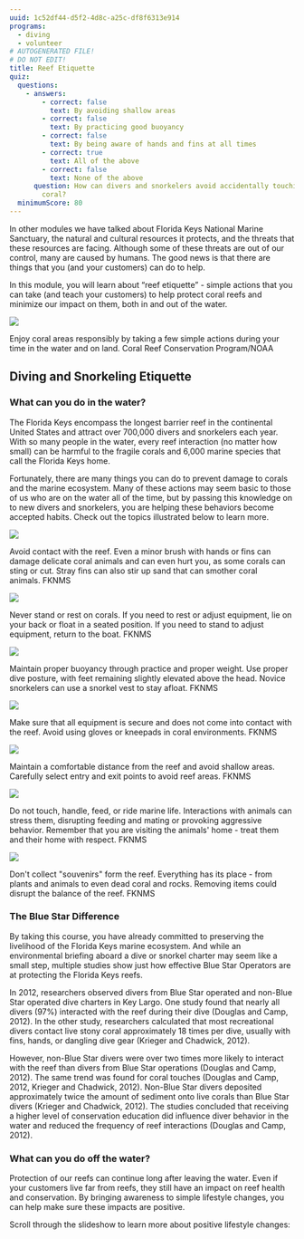```yaml
---
uuid: 1c52df44-d5f2-4d8c-a25c-df8f6313e914
programs:
  - diving
  - volunteer
# AUTOGENERATED FILE!
# DO NOT EDIT!
title: Reef Etiquette
quiz:
  questions:
    - answers:
        - correct: false
          text: By avoiding shallow areas
        - correct: false
          text: By practicing good buoyancy
        - correct: false
          text: By being aware of hands and fins at all times
        - correct: true
          text: All of the above
        - correct: false
          text: None of the above
      question: How can divers and snorkelers avoid accidentally touching or injuring
        coral?
  minimumScore: 80
---
```

In other modules we have talked about Florida Keys National Marine Sanctuary, the natural and cultural resources it protects, and the threats that these resources are facing. Although some of these threats are out of our control, many are caused by humans. The good news is that there are things that you (and your customers) can do to help.

In this module, you will learn about “reef etiquette” - simple actions that you can take (and teach your customers) to help protect coral reefs and minimize our impact on them, both in and out of the water.

<div class="image-caption my-8 rounded-md"><div class="rounded-md overflow-hidden"><img src="https://coralreef.noaa.gov/aboutcrcp/news/featuredstories/feb15/resources/permitreef.jpg" /></div><p class="text-sm text-center">Enjoy coral areas responsibly by taking a few simple actions during your time in the water and on land.&nbsp;<span class="font-semibold">Coral Reef Conservation Program/NOAA</span></p></div>

## Diving and Snorkeling Etiquette

### What can you do in the water?

The Florida Keys encompass the longest barrier reef in the continental United States and attract over 700,000 divers and snorkelers each year. With so many people in the water, every reef interaction (no matter how small) can be harmful to the fragile corals and 6,000 marine species that call the Florida Keys home.

Fortunately, there are many things you can do to prevent damage to corals and the marine ecosystem. Many of these actions may seem basic to those of us who are on the water all of the time, but by passing this knowledge on to new divers and snorkelers, you are helping these behaviors become accepted habits. Check out the topics illustrated below to learn more.

<div class="image-caption my-8 rounded-md"><div class="rounded-md overflow-hidden"><img src="https://nmsfloridakeys.blob.core.windows.net/floridakeys-prod/media/archive/onthewater/1_look.jpg" /></div><p class="text-sm text-center">Avoid contact with the reef. Even a minor brush with hands or fins can damage delicate coral animals and can even hurt you, as some corals can sting or cut. Stray fins can also stir up sand that can smother coral animals.&nbsp;<span class="font-semibold">FKNMS</span></p></div>

<div class="image-caption my-8 rounded-md"><div class="rounded-md overflow-hidden"><img src="https://nmsfloridakeys.blob.core.windows.net/floridakeys-prod/media/archive/onthewater/2_rest.jpg" /></div><p class="text-sm text-center">Never stand or rest on corals. If you need to rest or adjust equipment, lie on your back or float in a seated position. If you need to stand to adjust equipment, return to the boat.&nbsp;<span class="font-semibold">FKNMS</span></p></div>

<div class="image-caption my-8 rounded-md"><div class="rounded-md overflow-hidden"><img src="https://nmsfloridakeys.blob.core.windows.net/floridakeys-prod/media/archive/onthewater/3_buoyancy.jpg" /></div><p class="text-sm text-center">Maintain proper buoyancy through practice and proper weight. Use proper dive posture, with feet remaining slightly elevated above the head. Novice snorkelers can use a snorkel vest to stay afloat.&nbsp;<span class="font-semibold">FKNMS</span></p></div>

<div class="image-caption my-8 rounded-md"><div class="rounded-md overflow-hidden"><img src="https://nmsfloridakeys.blob.core.windows.net/floridakeys-prod/media/archive/onthewater/4_equipment.jpg" /></div><p class="text-sm text-center">Make sure that all equipment is secure and does not come into contact with the reef. Avoid using gloves or kneepads in coral environments.&nbsp;<span class="font-semibold">FKNMS</span></p></div>

<div class="image-caption my-8 rounded-md"><div class="rounded-md overflow-hidden"><img src="https://nmsfloridakeys.blob.core.windows.net/floridakeys-prod/media/archive/onthewater/5_distance.jpg" /></div><p class="text-sm text-center">Maintain a comfortable distance from the reef and avoid shallow areas. Carefully select entry and exit points to avoid reef areas.&nbsp;<span class="font-semibold">FKNMS</span></p></div>

<div class="image-caption my-8 rounded-md"><div class="rounded-md overflow-hidden"><img src="https://nmsfloridakeys.blob.core.windows.net/floridakeys-prod/media/archive/onthewater/6_marinelife.jpg" /></div><p class="text-sm text-center">Do not touch, handle, feed, or ride marine life. Interactions with animals can stress them, disrupting feeding and mating or provoking aggressive behavior. Remember that you are visiting the animals' home - treat them and their home with respect.&nbsp;<span class="font-semibold">FKNMS</span></p></div>

<div class="image-caption my-8 rounded-md"><div class="rounded-md overflow-hidden"><img src="https://nmsfloridakeys.blob.core.windows.net/floridakeys-prod/media/archive/onthewater/7_souvenirs.jpg" /></div><p class="text-sm text-center">Don't collect "souvenirs" form the reef. Everything has its place - from plants and animals to even dead coral and rocks. Removing items could disrupt the balance of the reef.&nbsp;<span class="font-semibold">FKNMS</span></p></div>

### The Blue Star Difference

By taking this course, you have already committed to preserving the livelihood of the Florida Keys marine ecosystem. And while an environmental briefing aboard a dive or snorkel charter may seem like a small step, multiple studies show just how effective Blue Star Operators are at protecting the Florida Keys reefs.

In 2012, researchers observed divers from Blue Star operated and non-Blue Star operated dive charters in Key Largo. One study found that nearly all divers (97%) interacted with the reef during their dive (Douglas and Camp, 2012). In the other study, researchers calculated that most recreational divers contact live stony coral approximately 18 times per dive, usually with fins, hands, or dangling dive gear (Krieger and Chadwick, 2012). 

However, non-Blue Star divers were over two times more likely to interact with the reef than divers from Blue Star operations (Douglas and Camp, 2012). The same trend was found for coral touches (Douglas and Camp, 2012, Krieger and Chadwick, 2012). Non-Blue Star divers deposited approximately twice the amount of sediment onto live corals than Blue Star divers (Krieger and Chadwick, 2012). The studies concluded that receiving a higher level of conservation education did influence diver behavior in the water and reduced the frequency of reef interactions (Douglas and Camp, 2012).

### What can you do off the water?

Protection of our reefs can continue long after leaving the water. Even if your customers live far from reefs, they still have an impact on reef health and conservation. By bringing awareness to simple lifestyle changes, you can help make sure these impacts are positive.

Scroll through the slideshow to learn more about positive lifestyle changes: